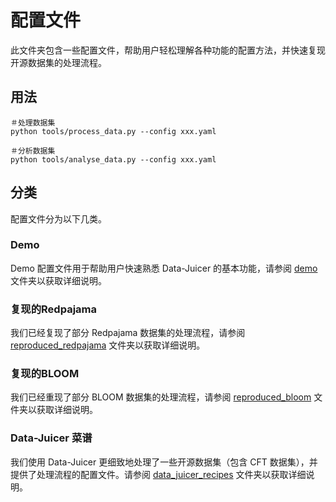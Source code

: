 # 配置文件

此文件夹包含一些配置文件，帮助用户轻松理解各种功能的配置方法，并快速复现开源数据集的处理流程。

## 用法

```shell
＃处理数据集
python tools/process_data.py --config xxx.yaml

＃分析数据集
python tools/analyse_data.py --config xxx.yaml
```

## 分类

配置文件分为以下几类。

### Demo

Demo 配置文件用于帮助用户快速熟悉 Data-Juicer 的基本功能，请参阅 [demo](demo) 文件夹以获取详细说明。


### 复现的Redpajama

我们已经复现了部分 Redpajama 数据集的处理流程，请参阅 [reproduced_redpajama](reproduced_redpajama) 文件夹以获取详细说明。

### 复现的BLOOM

我们已经重现了部分 BLOOM 数据集的处理流程，请参阅 [reproduced_bloom](reproduced_bloom) 文件夹以获取详细说明。

### Data-Juicer 菜谱
我们使用 Data-Juicer 更细致地处理了一些开源数据集（包含 CFT 数据集），并提供了处理流程的配置文件。请参阅 [data_juicer_recipes](data_juicer_recipes) 文件夹以获取详细说明。
